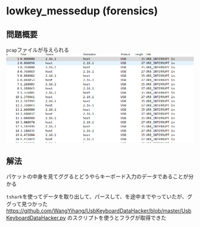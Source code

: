 # lowkey_messedup (forensics)

## 問題概要
`pcap`ファイルが与えられる
![pcap](usb.png)

## 解法
パケットの中身を見てググるとどうやらキーボード入力のデータであることが分かる

`tshark`を使ってデータを取り出して、パースして、を途中までやっていたが、ググって見つかった https://github.com/WangYihang/UsbKeyboardDataHacker/blob/master/UsbKeyboardDataHacker.py のスクリプトを使うとフラグが取得できた

